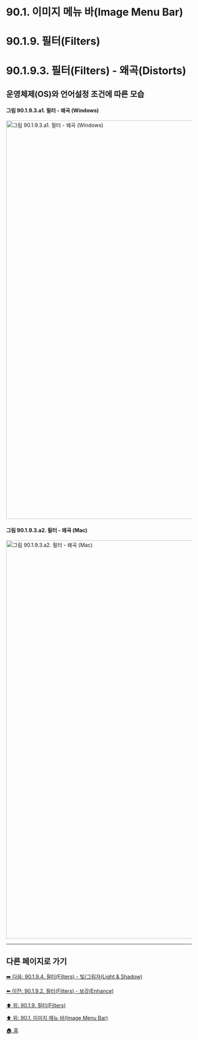# 90.1. 이미지 메뉴 바(Image Menu Bar)
# 90.1.9. 필터(Filters)
# 90.1.9.3. 필터(Filters) - 왜곡(Distorts)
## 운영체제(OS)와 언어설정 조건에 따른 모습
#### 그림 90.1.9.3.a1. 필터 - 왜곡 (Windows)
<img width="1080" alt="그림 90.1.9.3.a1. 필터 - 왜곡 (Windows)" environment="Windows 10 GIMP 2.10.36" src="https://github.com/wonder13662/gimp/assets/15767104/5633304d-a782-4b79-b4d0-8eb0f62bff0e">

#### 그림 90.1.9.3.a2. 필터 - 왜곡 (Mac)
<img width="1080" alt="그림 90.1.9.3.a2. 필터 - 왜곡 (Mac)" environment="MacOS:Sonoma 14.2.1 GIMP 2.10.36" src="https://github.com/wonder13662/gimp/assets/15767104/7e9cf921-f430-4f85-aec8-389787722287">

***

## 다른 페이지로 가기

[➡️ 다음: 90.1.9.4. 필터(Filters) - 빛/그림자(Light & Shadow)](./90-01-09-filtersx-04-light_n_shadow.md)

[⬅️ 이전: 90.1.9.2. 필터(Filters) - 보강(Enhance)](./90-01-09-filtersx-02-enhance.md)

[⬆️ 위: 90.1.9. 필터(Filters)](./90-01-09-filters.md)

[⬆️ 위: 90.1. 이미지 메뉴 바(Image Menu Bar)](./90-01-00-image-menu-bar.md)

[🏠 홈](./00-home.md)
